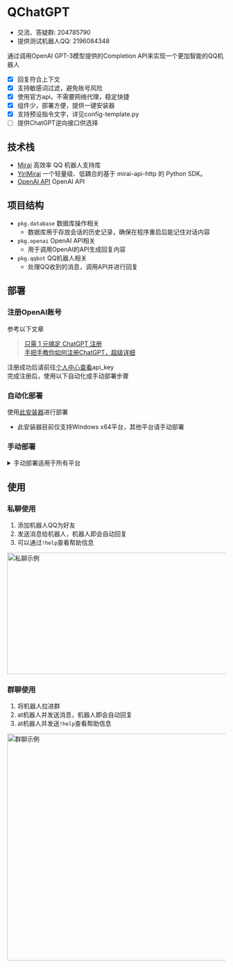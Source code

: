 # QChatGPT

- 交流、答疑群: 204785790  
- 提供测试机器人QQ: 2196084348  

通过调用OpenAI GPT-3模型提供的Completion API来实现一个更加智能的QQ机器人  

- [x] 回复符合上下文
- [x] 支持敏感词过滤，避免账号风险
- [x] 使用官方api，不需要网络代理，稳定快捷
- [x] 组件少，部署方便，提供一键安装器
- [x] 支持预设指令文字，详见config-template.py
- [ ] 提供ChatGPT逆向接口供选择

## 技术栈

- [Mirai](https://github.com/mamoe/mirai) 高效率 QQ 机器人支持库
- [YiriMirai](https://github.com/YiriMiraiProject/YiriMirai) 一个轻量级、低耦合的基于 mirai-api-http 的 Python SDK。
- [OpenAI API](https://openai.com/api/) OpenAI API

## 项目结构

- `pkg.database` 数据库操作相关
  - 数据库用于存放会话的历史记录，确保在程序重启后能记住对话内容
- `pkg.openai` OpenAI API相关
  - 用于调用OpenAI的API生成回复内容
- `pkg.qqbot` QQ机器人相关
  - 处理QQ收到的消息，调用API并进行回复

## 部署

### 注册OpenAI账号

参考以下文章

> [只需 1 元搞定 ChatGPT 注册](https://zhuanlan.zhihu.com/p/589470082)  
> [手把手教你如何注册ChatGPT，超级详细](https://guxiaobei.com/51461)

注册成功后请前往[个人中心查看](https://beta.openai.com/account/api-keys)api_key  
完成注册后，使用以下自动化或手动部署步骤

### 自动化部署

使用[此安装器](https://github.com/RockChinQ/qcg-installer)进行部署

- 此安装器目前仅支持Windows x64平台，其他平台请手动部署

### 手动部署
<details>
<summary>手动部署适用于所有平台</summary>

- 请使用Python 3.9.x以上版本  
- 请注意OpenAI账号额度消耗  
  - 每个账户仅有18美元免费额度，如未绑定银行卡，则会在超出时报错  
  - OpenAI收费标准：默认使用的`text-davinci-003`模型 0.02美元/千字  

#### 配置Mirai

按照[此教程](https://yiri-mirai.wybxc.cc/tutorials/01/configuration)配置Mirai及YiriMirai  
启动mirai-console后，使用`login`命令登录QQ账号，保持mirai-console运行状态

#### 配置主程序

1. 克隆此项目

```bash
git clone https://github.com/RockChinQ/QChatGPT
cd QChatGPT
```

2. 安装依赖

```bash
pip3 install -r requirements.txt
```

3. 运行一次主程序，生成配置文件

```bash
python3 main.py
```

4. 编辑配置文件`config.py`

按照文件内注释填写配置信息

5. 运行主程序

```bash
python3 main.py
```

- 如提示安装`uvicorn`或`hypercorn`请*不要*安装，这两个不是必需的，目前存在未知原因bug
- 如报错`TypeError: As of 3.10, the *loop* parameter was removed from Lock() since it is no longer necessary`, 请参考 [此处](https://github.com/RockChinQ/QChatGPT/issues/5)

无报错信息即为运行成功

</details>

## 使用

### 私聊使用

1. 添加机器人QQ为好友
2. 发送消息给机器人，机器人即会自动回复
3. 可以通过`!help`查看帮助信息

<img alt="私聊示例" src="res/屏幕截图%202022-12-08%20150949.png" width="550" height="279"/>

### 群聊使用

1. 将机器人拉进群
2. at机器人并发送消息，机器人即会自动回复
3. at机器人并发送`!help`查看帮助信息

<img alt="群聊示例" src="res/屏幕截图%202022-12-08%20150511.png" width="671" height="522"/>
